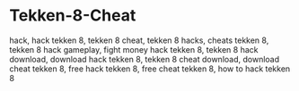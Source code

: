 # Tekken-8-Cheat
hack, hack tekken 8, tekken 8 cheat, tekken 8 hacks, cheats tekken 8, tekken 8 hack gameplay, fight money hack tekken 8, tekken 8 hack download, download hack tekken 8, tekken 8 cheat download, download cheat tekken 8, free hack tekken 8, free cheat tekken 8, how to hack tekken 8
